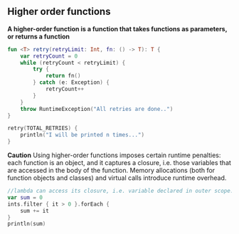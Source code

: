 ## Higher order functions

**A higher-order function is a function that takes functions as parameters, or returns a function**

```kotlin
fun <T> retry(retryLimit: Int, fn: () -> T): T {
    var retryCount = 0
    while (retryCount < retryLimit) {
        try {
            return fn()
        } catch (e: Exception) {
            retryCount++
        }
    }
    throw RuntimeException("All retries are done..")
}

````


```kotlin
retry(TOTAL_RETRIES) {
    println("I will be printed n times...")
}
````

**Caution** Using higher-order functions imposes certain runtime penalties: each function is an object, and it captures a closure, i.e. those variables that are accessed in the body of the function. Memory allocations (both for function objects and classes) and virtual calls introduce runtime overhead.

```kotlin
//lambda can access its closure, i.e. variable declared in outer scope. sum is not part of lambda stackframe hence needs to be copied and passed around.
var sum = 0
ints.filter { it > 0 }.forEach {
    sum += it
}
println(sum)
```